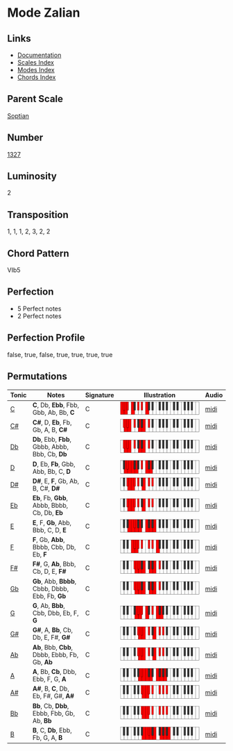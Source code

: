 # Mode Zalian

## Links

- [Documentation](README.md)
- [Scales Index](Scales.md)
- [Modes Index](Modes.md)
- [Chords Index](Chords.md)

## Parent Scale

[Soptian](ScaleSoptian.md)

## Number

[1327](https://ianring.com/musictheory/scales/1327)

## Luminosity

2

## Transposition

1, 1, 1, 2, 3, 2, 2

## Chord Pattern

VIb5

## Perfection

- 5 Perfect notes
- 2 Perfect notes

## Perfection Profile

false, true, false, true, true, true, true

## Permutations

| Tonic | Notes | Signature | Illustration | Audio |
|-------|-------|-----------|--------------|-------|
| [C](ModeCNaturalZalian.md) | **C**, Db, **Ebb**, Fbb, Gbb, Ab, Bb, **C** | C | ![CNaturalZalian](ModeCNaturalZalian.png) | [midi](https://github.com/edipermadi/music/blob/main/docs/ModeCNaturalZalian.mid?raw=true) |
| [C#](ModeCSharpZalian.md) | **C#**, D, **Eb**, Fb, Gb, A, B, **C#** | C | ![CSharpZalian](ModeCSharpZalian.png) | [midi](https://github.com/edipermadi/music/blob/main/docs/ModeCSharpZalian.mid?raw=true) |
| [Db](ModeDFlatZalian.md) | **Db**, Ebb, **Fbb**, Gbbb, Abbb, Bbb, Cb, **Db** | C | ![DFlatZalian](ModeDFlatZalian.png) | [midi](https://github.com/edipermadi/music/blob/main/docs/ModeDFlatZalian.mid?raw=true) |
| [D](ModeDNaturalZalian.md) | **D**, Eb, **Fb**, Gbb, Abb, Bb, C, **D** | C | ![DNaturalZalian](ModeDNaturalZalian.png) | [midi](https://github.com/edipermadi/music/blob/main/docs/ModeDNaturalZalian.mid?raw=true) |
| [D#](ModeDSharpZalian.md) | **D#**, E, **F**, Gb, Ab, B, C#, **D#** | C | ![DSharpZalian](ModeDSharpZalian.png) | [midi](https://github.com/edipermadi/music/blob/main/docs/ModeDSharpZalian.mid?raw=true) |
| [Eb](ModeEFlatZalian.md) | **Eb**, Fb, **Gbb**, Abbb, Bbbb, Cb, Db, **Eb** | C | ![EFlatZalian](ModeEFlatZalian.png) | [midi](https://github.com/edipermadi/music/blob/main/docs/ModeEFlatZalian.mid?raw=true) |
| [E](ModeENaturalZalian.md) | **E**, F, **Gb**, Abb, Bbb, C, D, **E** | C | ![ENaturalZalian](ModeENaturalZalian.png) | [midi](https://github.com/edipermadi/music/blob/main/docs/ModeENaturalZalian.mid?raw=true) |
| [F](ModeFNaturalZalian.md) | **F**, Gb, **Abb**, Bbbb, Cbb, Db, Eb, **F** | C | ![FNaturalZalian](ModeFNaturalZalian.png) | [midi](https://github.com/edipermadi/music/blob/main/docs/ModeFNaturalZalian.mid?raw=true) |
| [F#](ModeFSharpZalian.md) | **F#**, G, **Ab**, Bbb, Cb, D, E, **F#** | C | ![FSharpZalian](ModeFSharpZalian.png) | [midi](https://github.com/edipermadi/music/blob/main/docs/ModeFSharpZalian.mid?raw=true) |
| [Gb](ModeGFlatZalian.md) | **Gb**, Abb, **Bbbb**, Cbbb, Dbbb, Ebb, Fb, **Gb** | C | ![GFlatZalian](ModeGFlatZalian.png) | [midi](https://github.com/edipermadi/music/blob/main/docs/ModeGFlatZalian.mid?raw=true) |
| [G](ModeGNaturalZalian.md) | **G**, Ab, **Bbb**, Cbb, Dbb, Eb, F, **G** | C | ![GNaturalZalian](ModeGNaturalZalian.png) | [midi](https://github.com/edipermadi/music/blob/main/docs/ModeGNaturalZalian.mid?raw=true) |
| [G#](ModeGSharpZalian.md) | **G#**, A, **Bb**, Cb, Db, E, F#, **G#** | C | ![GSharpZalian](ModeGSharpZalian.png) | [midi](https://github.com/edipermadi/music/blob/main/docs/ModeGSharpZalian.mid?raw=true) |
| [Ab](ModeAFlatZalian.md) | **Ab**, Bbb, **Cbb**, Dbbb, Ebbb, Fb, Gb, **Ab** | C | ![AFlatZalian](ModeAFlatZalian.png) | [midi](https://github.com/edipermadi/music/blob/main/docs/ModeAFlatZalian.mid?raw=true) |
| [A](ModeANaturalZalian.md) | **A**, Bb, **Cb**, Dbb, Ebb, F, G, **A** | C | ![ANaturalZalian](ModeANaturalZalian.png) | [midi](https://github.com/edipermadi/music/blob/main/docs/ModeANaturalZalian.mid?raw=true) |
| [A#](ModeASharpZalian.md) | **A#**, B, **C**, Db, Eb, F#, G#, **A#** | C | ![ASharpZalian](ModeASharpZalian.png) | [midi](https://github.com/edipermadi/music/blob/main/docs/ModeASharpZalian.mid?raw=true) |
| [Bb](ModeBFlatZalian.md) | **Bb**, Cb, **Dbb**, Ebbb, Fbb, Gb, Ab, **Bb** | C | ![BFlatZalian](ModeBFlatZalian.png) | [midi](https://github.com/edipermadi/music/blob/main/docs/ModeBFlatZalian.mid?raw=true) |
| [B](ModeBNaturalZalian.md) | **B**, C, **Db**, Ebb, Fb, G, A, **B** | C | ![BNaturalZalian](ModeBNaturalZalian.png) | [midi](https://github.com/edipermadi/music/blob/main/docs/ModeBNaturalZalian.mid?raw=true) |
